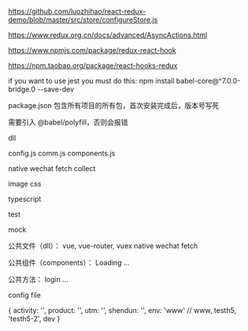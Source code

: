 
https://github.com/luozhihao/react-redux-demo/blob/master/src/store/configureStore.js

https://www.redux.org.cn/docs/advanced/AsyncActions.html


https://www.npmjs.com/package/redux-react-hook


https://npm.taobao.org/package/react-hooks-redux


if you want to use jest you must do this:
npm install babel-core@^7.0.0-bridge.0 --save-dev

package.json
包含所有项目的所有包，首次安装完成后，版本号写死




需要引入 @babel/polyfill，否则会报错

dll

config.js
comm.js
components.js

native
wechat
fetch
collect

image
css

typescript

test

mock






公共文件（dll）：
vue, vue-router, vuex
native
wechat
fetch


公共组件（components）：
Loading
...

公共方法：
login
...


config file

{
  activity: '',
  product: '',
  utm: '',
  shendun: '',
  env: 'www' // www, testh5, 'testh5-2', dev
}
